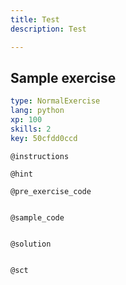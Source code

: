 ```yaml
---
title: Test
description: Test

---
```

## Sample exercise

```yaml
type: NormalExercise
lang: python
xp: 100
skills: 2
key: 50cfdd0ccd
```


`@instructions`

`@hint`

`@pre_exercise_code`
```{python}

```

`@sample_code`
```{python}

```

`@solution`
```{python}

```

`@sct`
```{python}

```
